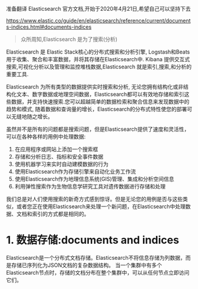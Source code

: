 准备翻译 Elasticsearch 官方文档,开始于2020年4月21日,希望自己可以坚持下去

 https://www.elastic.co/guide/en/elasticsearch/reference/current/documents-indices.html#documents-indices 

> 众所周知,Elasticsearch 是为了搜索(分析)

 Elasticsearch 是 Elastic Stack核心的分布式搜索和分析引擎, Logstash和Beats用于收集、聚合和丰富数据，并将其存储在Elasticsearch中. Kibana 提供交互式搜索,可视化分析以及管理和监控堆栈数据,Elasticsearch 就是索引,搜索,和分析的重要工具.

Elasticsearch 为所有类型的数据提供实时搜索和分析, 无论您拥有结构化或非结构化文本、数字数据或地理空间数据，Elasticsearch都可以有效地存储和索引这些数据，并支持快速搜索.您可以超越简单的数据检索和聚合信息来发现数据中的趋势和模式, 随着数据和查询量的增长，Elasticsearch的分布式特性使您的部署可以无缝地随之增长。 

 虽然并不是所有的问题都是搜索问题，但是Elasticsearch提供了速度和灵活性，可以在各种各样的用例中处理数据: 

1. 在应用程序或网站上添加一个搜索框
2. 存储和分析日志、指标和安全事件数据
3. 使用机器学习来实时自动建模数据的行为
4. 使用Elasticsearch作为存储引擎来自动化业务工作流
5. 使用Elasticsearch作为地理信息系统(GIS)管理、集成和分析空间信息
6. 利用弹性搜索作为生物信息学研究工具对遗传数据进行存储和处理

 我们总是对人们使用搜索的新奇方式感到惊讶。但是无论您的用例是否与这些类似，或者您正在使用Elasticsearch来处理一个新问题，在Elasticsearch中处理数据、文档和索引的方式都是相同的。 

# 1. 数据存储:documents and indices

 Elasticsearch是一个分布式文档存储。Elasticsearch不将信息存储为列数据，而是存储已序列化为JSON文档的复杂数据结构。  当一个集群中有多个Elasticsearch节点时，存储的文档分布在整个集群中，可以从任何节点立即访问它们。 